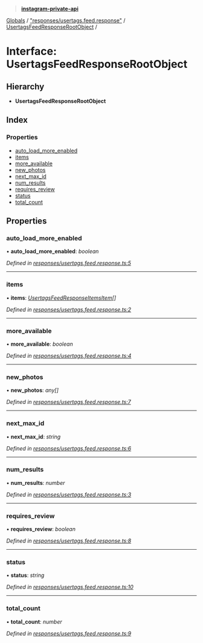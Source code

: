 > **[instagram-private-api](../README.md)**

[Globals](../README.md) / ["responses/usertags.feed.response"](../modules/_responses_usertags_feed_response_.md) / [UsertagsFeedResponseRootObject](_responses_usertags_feed_response_.usertagsfeedresponserootobject.md) /

# Interface: UsertagsFeedResponseRootObject

## Hierarchy

* **UsertagsFeedResponseRootObject**

## Index

### Properties

* [auto_load_more_enabled](_responses_usertags_feed_response_.usertagsfeedresponserootobject.md#auto_load_more_enabled)
* [items](_responses_usertags_feed_response_.usertagsfeedresponserootobject.md#items)
* [more_available](_responses_usertags_feed_response_.usertagsfeedresponserootobject.md#more_available)
* [new_photos](_responses_usertags_feed_response_.usertagsfeedresponserootobject.md#new_photos)
* [next_max_id](_responses_usertags_feed_response_.usertagsfeedresponserootobject.md#next_max_id)
* [num_results](_responses_usertags_feed_response_.usertagsfeedresponserootobject.md#num_results)
* [requires_review](_responses_usertags_feed_response_.usertagsfeedresponserootobject.md#requires_review)
* [status](_responses_usertags_feed_response_.usertagsfeedresponserootobject.md#status)
* [total_count](_responses_usertags_feed_response_.usertagsfeedresponserootobject.md#total_count)

## Properties

###  auto_load_more_enabled

• **auto_load_more_enabled**: *boolean*

*Defined in [responses/usertags.feed.response.ts:5](https://github.com/dilame/instagram-private-api/blob/173bc62/src/responses/usertags.feed.response.ts#L5)*

___

###  items

• **items**: *[UsertagsFeedResponseItemsItem](_responses_usertags_feed_response_.usertagsfeedresponseitemsitem.md)[]*

*Defined in [responses/usertags.feed.response.ts:2](https://github.com/dilame/instagram-private-api/blob/173bc62/src/responses/usertags.feed.response.ts#L2)*

___

###  more_available

• **more_available**: *boolean*

*Defined in [responses/usertags.feed.response.ts:4](https://github.com/dilame/instagram-private-api/blob/173bc62/src/responses/usertags.feed.response.ts#L4)*

___

###  new_photos

• **new_photos**: *any[]*

*Defined in [responses/usertags.feed.response.ts:7](https://github.com/dilame/instagram-private-api/blob/173bc62/src/responses/usertags.feed.response.ts#L7)*

___

###  next_max_id

• **next_max_id**: *string*

*Defined in [responses/usertags.feed.response.ts:6](https://github.com/dilame/instagram-private-api/blob/173bc62/src/responses/usertags.feed.response.ts#L6)*

___

###  num_results

• **num_results**: *number*

*Defined in [responses/usertags.feed.response.ts:3](https://github.com/dilame/instagram-private-api/blob/173bc62/src/responses/usertags.feed.response.ts#L3)*

___

###  requires_review

• **requires_review**: *boolean*

*Defined in [responses/usertags.feed.response.ts:8](https://github.com/dilame/instagram-private-api/blob/173bc62/src/responses/usertags.feed.response.ts#L8)*

___

###  status

• **status**: *string*

*Defined in [responses/usertags.feed.response.ts:10](https://github.com/dilame/instagram-private-api/blob/173bc62/src/responses/usertags.feed.response.ts#L10)*

___

###  total_count

• **total_count**: *number*

*Defined in [responses/usertags.feed.response.ts:9](https://github.com/dilame/instagram-private-api/blob/173bc62/src/responses/usertags.feed.response.ts#L9)*